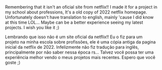 Remembering that it isn't an oficial site from netflix!! I made it for a project in my school about professions, It's a old copy of 2022 netflix homepage. Unfortunately doesn't have translation to english, mainly 'cause I did know at this time LOL... Maybe can be a better experience seeing my latest projects. I wish you like it ;)

Lembrando que isso não é um site oficial da netflix!! Eu o fiz para um projeto na minha escola sobre profissões, ele é uma cópia antiga da pagina inicial da netflix de 2022. Infelizmente não fiz tradução para inglês, principalmente por não saber nessa época rs... Talvez você possa ter uma experiência melhor vendo o meus projetos mais recentes. Espero que você goste ;)

